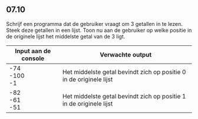 ## 07.10
Schrijf een programma dat de gebruiker vraagt om 3 getallen in te lezen. Steek deze getallen in een lijst. Toon nu aan de gebruiker op welke positie in de originele lijst het middelste getal van de 3 ligt.

| Input aan de console | Verwachte output |
|----------------------|------------------|
| -74<br>-100<br>-1 | Het middelste getal bevindt zich op positie 0 in de originele lijst |
| -82<br>-61<br>-51 | Het middelste getal bevindt zich op positie 1 in de originele lijst |